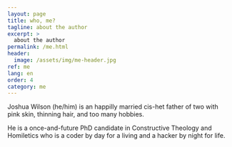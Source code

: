 ```yaml
---
layout: page
title: who, me?
tagline: about the author
excerpt: >
  about the author
permalink: /me.html
header:
  image: /assets/img/me-header.jpg
ref: me
lang: en
order: 4
category: me
---
```


Joshua Wilson (he/him) is an happilly married cis-het father of two with pink skin, thinning hair, and too many hobbies.

He is a once-and-future PhD candidate in Constructive Theology and Homiletics who is a coder by day for a living and a hacker by night for life.
